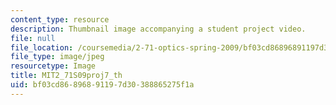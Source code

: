 ```yaml
---
content_type: resource
description: Thumbnail image accompanying a student project video.
file: null
file_location: /coursemedia/2-71-optics-spring-2009/bf03cd86896891197d30388865275f1a_MIT2_71S09proj7_th.jpg
file_type: image/jpeg
resourcetype: Image
title: MIT2_71S09proj7_th
uid: bf03cd86-8968-9119-7d30-388865275f1a
---
```

